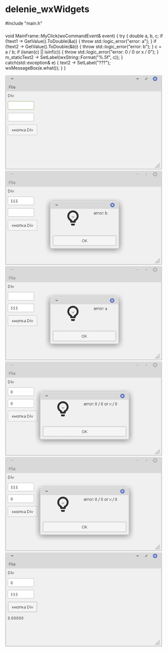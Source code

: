 # delenie_wxWidgets
#include "main.h"

###
void MainFrame::MyClick(wxCommandEvent& event)
{
	try 
    {
    double a, b, c;
        if (!text1 -> GetValue().ToDouble(&a)) {
        throw std::logic_error("error: a");
        }
        if (!text2 -> GetValue().ToDouble(&b)) {
        throw std::logic_error("error: b");
        }
    c = a / b;
        if (isnan(c) || isinf(c)) {
        throw std::logic_error("error: 0 / 0 or x / 0");
        }
    m_staticText2 -> SetLabel(wxString::Format("%.5f", c));
    } catch(std::exception& e) {
        text2 -> SetLabel("???");
        wxMessageBox(e.what());
        }
}




![alt text](https://github.com/kairulla/delenie_wxWidgets/blob/master/1.png)
![alt text](https://github.com/kairulla/delenie_wxWidgets/blob/master/2.png)
![alt text](https://github.com/kairulla/delenie_wxWidgets/blob/master/3.png)
![alt text](https://github.com/kairulla/delenie_wxWidgets/blob/master/4.png)
![alt text](https://github.com/kairulla/delenie_wxWidgets/blob/master/5.png)
![alt text](https://github.com/kairulla/delenie_wxWidgets/blob/master/6.png)
